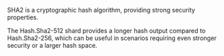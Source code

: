 SHA2 is a cryptographic hash algorithm, providing strong security properties.

The Hash.Sha2-512 shard provides a longer hash output compared to Hash.Sha2-256, which can be useful in scenarios requiring even stronger security or a larger hash space.
